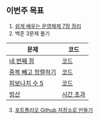 ## 이번주 목표

1. [쉽게 배우는 운영체제 7장 정리](https://jwonylee.tistory.com/86)
2. 백준 3문제 풀기

| 문제 | 코드 |
| --- | --- |
| [네 번째 점](https://www.acmicpc.net/problem/3009) | [코드](https://github.com/jwonyLee/TIL/commit/f1c47e991d2c6798b3dcccc259a9ffe4a498ac52) |
| [중복 빼고 정렬하기](https://www.acmicpc.net/problem/10867) | [코드](https://github.com/jwonyLee/TIL/commit/fa4610bee3849734b3e454390922aae5c08f1db0) |
| [피보나치 수 5](https://www.acmicpc.net/problem/10870) | [코드](https://github.com/jwonyLee/TIL/commit/af561ea13578ede30ee5474bba9cc70603de8dc1) |
| [빙산](https://www.acmicpc.net/problem/2573) | [시간 초과](https://github.com/jwonyLee/TIL/commit/eefd6131b49fd2aa9e99d88915b48f39ee61bbd6)

3. [포트폴리오 Github 저장소로 만들기](https://github.com/jwonyLee/resume)